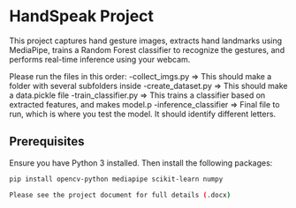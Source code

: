 # HandSpeak Project

This project captures hand gesture images, extracts hand landmarks using MediaPipe, trains a Random Forest classifier to recognize the gestures, and performs real-time inference using your webcam.

Please run the files in this order:
    -collect_imgs.py => This should make a folder with several subfolders inside
    -create_dataset.py => This should make a data.pickle file
    -train_classifier.py => This trains a classifier based on extracted features, and makes model.p
    -inference_classifier => Final file to run, which is where you test the model. It should identify different letters.

## Prerequisites

Ensure you have Python 3 installed. Then install the following packages:

```bash
pip install opencv-python mediapipe scikit-learn numpy

Please see the project document for full details (.docx)
